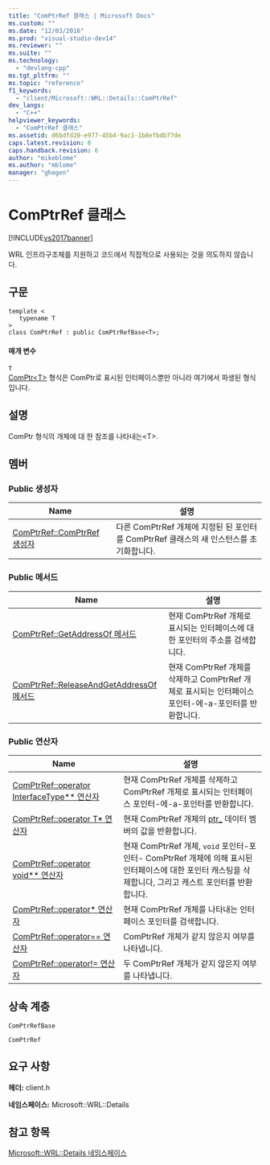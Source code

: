 ```yaml
---
title: "ComPtrRef 클래스 | Microsoft Docs"
ms.custom: ""
ms.date: "12/03/2016"
ms.prod: "visual-studio-dev14"
ms.reviewer: ""
ms.suite: ""
ms.technology: 
  - "devlang-cpp"
ms.tgt_pltfrm: ""
ms.topic: "reference"
f1_keywords: 
  - "client/Microsoft::WRL::Details::ComPtrRef"
dev_langs: 
  - "C++"
helpviewer_keywords: 
  - "ComPtrRef 클래스"
ms.assetid: d6bdfd20-e977-45b4-9ac1-1b8efbdb77de
caps.latest.revision: 6
caps.handback.revision: 6
author: "mikeblome"
ms.author: "mblome"
manager: "ghogen"
---
```

# ComPtrRef 클래스
[!INCLUDE[vs2017banner](../assembler/inline/includes/vs2017banner.md)]

WRL 인프라구조체를 지원하고 코드에서 직접적으로 사용되는 것을 의도하지 않습니다.  
  
## 구문  
  
```  
template <  
   typename T  
>  
class ComPtrRef : public ComPtrRefBase<T>;  
```  
  
#### 매개 변수  
 `T`  
 [ComPtr\<T\>](../windows/comptr-class.md) 형식은 ComPtr로 표시된 인터페이스뿐만 아니라 여기에서 파생된 형식입니다.  
  
## 설명  
 ComPtr 형식의 개체에 대 한 참조를 나타내는\<T\>.  
  
## 멤버  
  
### Public 생성자  
  
|Name|설명|  
|----------|--------|  
|[ComPtrRef::ComPtrRef 생성자](../windows/comptrref-comptrref-constructor.md)|다른 ComPtrRef 개체에 지정된 된 포인터를 ComPtrRef 클래스의 새 인스턴스를 초기화합니다.|  
  
### Public 메서드  
  
|Name|설명|  
|----------|--------|  
|[ComPtrRef::GetAddressOf 메서드](../windows/comptrref-getaddressof-method.md)|현재 ComPtrRef 개체로 표시되는 인터페이스에 대한 포인터의 주소를 검색합니다.|  
|[ComPtrRef::ReleaseAndGetAddressOf 메서드](../windows/comptrref-releaseandgetaddressof-method.md)|현재 ComPtrRef 개체를 삭제하고 ComPtrRef 개체로 표시되는 인터페이스 포인터\-에\-a\-포인터를 반환합니다.|  
  
### Public 연산자  
  
|Name|설명|  
|----------|--------|  
|[ComPtrRef::operator InterfaceType\*\* 연산자](../windows/comptrref-operator-interfacetype-star-star-operator.md)|현재 ComPtrRef 개체를 삭제하고 ComPtrRef 개체로 표시되는 인터페이스 포인터\-에\-a\-포인터를 반환합니다.|  
|[ComPtrRef::operator T\* 연산자](../windows/comptrref-operator-t-star-operator.md)|현재 ComPtrRef 개체의 [ptr\_](../windows/comptrrefbase-ptr-data-member.md) 데이터 멤버의 값을 반환합니다.|  
|[ComPtrRef::operator void\*\* 연산자](../windows/comptrref-operator-void-star-star-operator.md)|현재 ComPtrRef 개체, `void` 포인터\-포인터\- ComPtrRef 개체에 의해 표시된 인터페이스에 대한 포인터 캐스팅을 삭제합니다, 그리고 캐스트 포인터를 반환 합니다.|  
|[ComPtrRef::operator\* 연산자](../windows/comptrref-operator-star-operator.md)|현재 ComPtrRef 개체를 나타내는 인터페이스 포인터를 검색합니다.|  
|[ComPtrRef::operator\=\= 연산자](../windows/comptrref-operator-equality-operator.md)|ComPtrRef 개체가 같지 않은지 여부를 나타냅니다.|  
|[ComPtrRef::operator\!\= 연산자](../windows/comptrref-operator-inequality-operator.md)|두 ComPtrRef 개체가 같지 않은지 여부를 나타냅니다.|  
  
## 상속 계층  
 `ComPtrRefBase`  
  
 `ComPtrRef`  
  
## 요구 사항  
 **헤더:** client.h  
  
 **네임스페이스:** Microsoft::WRL::Details  
  
## 참고 항목  
 [Microsoft::WRL::Details 네임스페이스](../windows/microsoft-wrl-details-namespace.md)